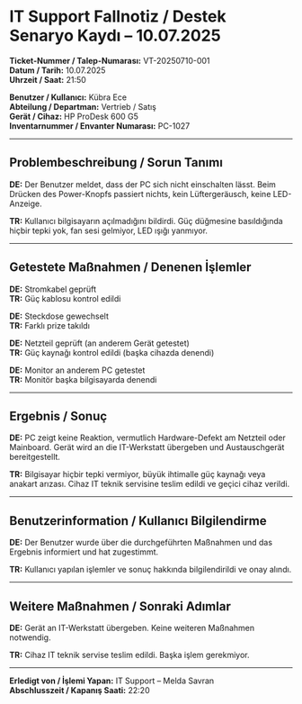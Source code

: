 # IT Support Fallnotiz / Destek Senaryo Kaydı – 10.07.2025

**Ticket-Nummer / Talep-Numarası:** VT-20250710-001  
**Datum / Tarih:** 10.07.2025  
**Uhrzeit / Saat:** 21:50  

**Benutzer / Kullanıcı:** Kübra Ece  
**Abteilung / Departman:** Vertrieb / Satış  
**Gerät / Cihaz:** HP ProDesk 600 G5  
**Inventarnummer / Envanter Numarası:** PC-1027  

---

## Problembeschreibung / Sorun Tanımı

**DE:** Der Benutzer meldet, dass der PC sich nicht einschalten lässt. Beim Drücken des Power-Knopfs passiert nichts, kein Lüftergeräusch, keine LED-Anzeige.

**TR:** Kullanıcı bilgisayarın açılmadığını bildirdi. Güç düğmesine basıldığında hiçbir tepki yok, fan sesi gelmiyor, LED ışığı yanmıyor.

---

## Getestete Maßnahmen / Denenen İşlemler

**DE:** Stromkabel geprüft  
**TR:** Güç kablosu kontrol edildi  

**DE:** Steckdose gewechselt  
**TR:** Farklı prize takıldı  

**DE:** Netzteil geprüft (an anderem Gerät getestet)  
**TR:** Güç kaynağı kontrol edildi (başka cihazda denendi)  

**DE:** Monitor an anderem PC getestet  
**TR:** Monitör başka bilgisayarda denendi  

---

## Ergebnis / Sonuç

**DE:** PC zeigt keine Reaktion, vermutlich Hardware-Defekt am Netzteil oder Mainboard. Gerät wird an die IT-Werkstatt übergeben und Austauschgerät bereitgestellt.

**TR:** Bilgisayar hiçbir tepki vermiyor, büyük ihtimalle güç kaynağı veya anakart arızası. Cihaz IT teknik servisine teslim edildi ve geçici cihaz verildi.

---

## Benutzerinformation / Kullanıcı Bilgilendirme

**DE:** Der Benutzer wurde über die durchgeführten Maßnahmen und das Ergebnis informiert und hat zugestimmt.

**TR:** Kullanıcı yapılan işlemler ve sonuç hakkında bilgilendirildi ve onay alındı.

---

## Weitere Maßnahmen / Sonraki Adımlar

**DE:** Gerät an IT-Werkstatt übergeben. Keine weiteren Maßnahmen notwendig.

**TR:** Cihaz IT teknik servise teslim edildi. Başka işlem gerekmiyor.

---

**Erledigt von / İşlemi Yapan:** IT Support – Melda Savran  
**Abschlusszeit / Kapanış Saati:** 22:20
